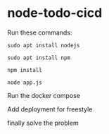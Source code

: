# node-todo-cicd

Run these commands:


`sudo apt install nodejs`


`sudo apt install npm`


`npm install`

`node app.js`

Run the docker compose

Add deployment for freestyle

finally solve the problem
